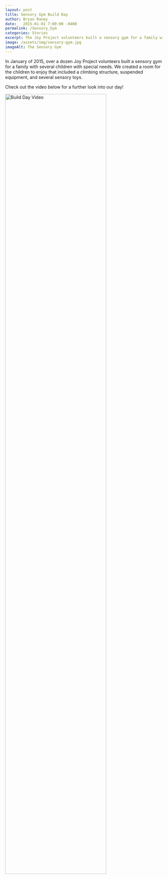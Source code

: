 ```yaml
---
layout: post
title: Sensory Gym Build Day
author: Bryan Raney
date:   2015-01-01 7:00:00 -0400
permalink: /Sensory_Gym
categories: Stories
excerpt: The Joy Project volunteers built a sensory gym for a family with children with special needs
image: /assets/img/sensory-gym.jpg
imageAlt: The Sensory Gym
---
```


In January of 2015, over a dozen Joy Project volunteers built a sensory gym for a family with several children with special needs.  We created a room for the children to enjoy that included a climbing structure, suspended equipment, and several sensory toys.

Check out the video below for a further look into our day!

<a href="https://www.youtube.com/watch?v=Uf9YlV3jZy4" rel="stylesheet" type="text/css" target="_blank"><img style="width:80%" src="images/temp/Build-Day-Video-Screenshot.png" class="wp-post-image" alt="Build Day Video"></a>